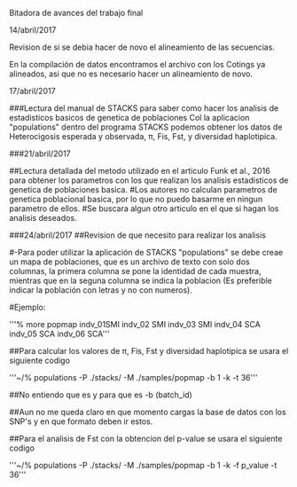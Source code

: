 Bitadora de avances del trabajo final


14/abril/2017

Revision de si se debia hacer de novo el alineamiento de las secuencias. 

En la compilación de datos encontramos el archivo con los Cotings ya alineados, asi que no es necesario hacer un alineamiento de novo. 



17/abril/2017

###Lectura del manual de STACKS para saber como hacer los analisis de estadisticos basicos de genetica de poblaciones
Col la aplicacion "populations" dentro del programa STACKS podemos obtener los datos de Heterocigosis esperada y observada, π, Fis, Fst, y diversidad haplotipica. 




###21/abril/2017

##Lectura detallada del metodo utilizado en el articulo Funk et al., 2016 para obtener los parametros con los que realizan los analisis estadisticos de genetica de poblaciones basica. 
#Los autores no calculan parametros de genetica poblacional basica, por lo que no puedo basarme en ningun parametro de ellos. 
#Se buscara algun otro articulo en el que si hagan los analisis deseados.



###24/abril/2017
##Revision de que necesito para realizar los analisis 

#-Para poder utilizar la aplicación de STACKS "populations" se debe creae un mapa de poblaciones, que es un archivo de texto con solo dos columnas, la primera columna se pone la identidad de cada muestra, mientras que en la seguna columna se indica la poblacion (Es preferible indicar la población con letras y no con numeros). 

#Ejemplo: 

'''% more popmap 
indv_01<tab>SMI
indv_02		SMI 
indv_03		SMI 
indv_04		SCA 
indv_05		SCA 
indv_06		SCA'''



##Para calcular los valores de π, Fis, Fst  y diversidad haplotipica se usara el siguiente codigo 

'''~/% populations -P ./stacks/ -M ./samples/popmap -b 1 -k -t 36'''

##No entiendo que es y para que es -b (batch_id)

##Aun no me queda claro en que momento cargas la base de datos con los SNP's y en que formato deben ir estos. 



##Para el analisis de Fst con la obtencion del p-value se usara el siguiente codigo

'''~/% populations -P ./stacks/ -M ./samples/popmap -b 1 -k -f p_value -t 36'''
